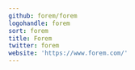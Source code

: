 ```yaml
---
github: forem/forem
logohandle: forem
sort: forem
title: Forem
twitter: forem
website: 'https://www.forem.com/'
---
```

